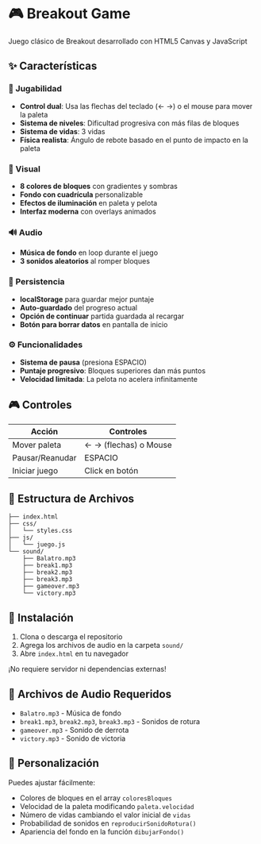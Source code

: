 # 🎮 Breakout Game

Juego clásico de Breakout desarrollado con HTML5 Canvas y JavaScript 

## ✨ Características

### 🎯 Jugabilidad
- **Control dual**: Usa las flechas del teclado (← →) o el mouse para mover la paleta
- **Sistema de niveles**: Dificultad progresiva con más filas de bloques
- **Sistema de vidas**: 3 vidas 
- **Física realista**: Ángulo de rebote basado en el punto de impacto en la paleta

### 🎨 Visual
- **8 colores de bloques** con gradientes y sombras
- **Fondo con cuadrícula** personalizable
- **Efectos de iluminación** en paleta y pelota
- **Interfaz moderna** con overlays animados

### 🔊 Audio
- **Música de fondo** en loop durante el juego
- **3 sonidos aleatorios** al romper bloques 

### 💾 Persistencia
- **localStorage** para guardar mejor puntaje
- **Auto-guardado** del progreso actual 
- **Opción de continuar** partida guardada al recargar
- **Botón para borrar datos** en pantalla de inicio

### ⚙️ Funcionalidades
- **Sistema de pausa** (presiona ESPACIO)
- **Puntaje progresivo**: Bloques superiores dan más puntos
- **Velocidad limitada**: La pelota no acelera infinitamente

## 🎮 Controles

| Acción | Controles |
|--------|-----------|
| Mover paleta | ← → (flechas) o Mouse |
| Pausar/Reanudar | ESPACIO |
| Iniciar juego | Click en botón |

## 📁 Estructura de Archivos

```
├── index.html
├── css/
│   └── styles.css
├── js/
│   └── juego.js
└── sound/
    ├── Balatro.mp3
    ├── break1.mp3
    ├── break2.mp3
    ├── break3.mp3
    ├── gameover.mp3
    └── victory.mp3
```

## 🚀 Instalación

1. Clona o descarga el repositorio
2. Agrega los archivos de audio en la carpeta `sound/`
3. Abre `index.html` en tu navegador

¡No requiere servidor ni dependencias externas!

## 🎵 Archivos de Audio Requeridos

- `Balatro.mp3` - Música de fondo
- `break1.mp3`, `break2.mp3`, `break3.mp3` - Sonidos de rotura
- `gameover.mp3` - Sonido de derrota
- `victory.mp3` - Sonido de victoria

## 🔧 Personalización

Puedes ajustar fácilmente:
- Colores de bloques en el array `coloresBloques`
- Velocidad de la paleta modificando `paleta.velocidad`
- Número de vidas cambiando el valor inicial de `vidas`
- Probabilidad de sonidos en `reproducirSonidoRotura()`
- Apariencia del fondo en la función `dibujarFondo()`

